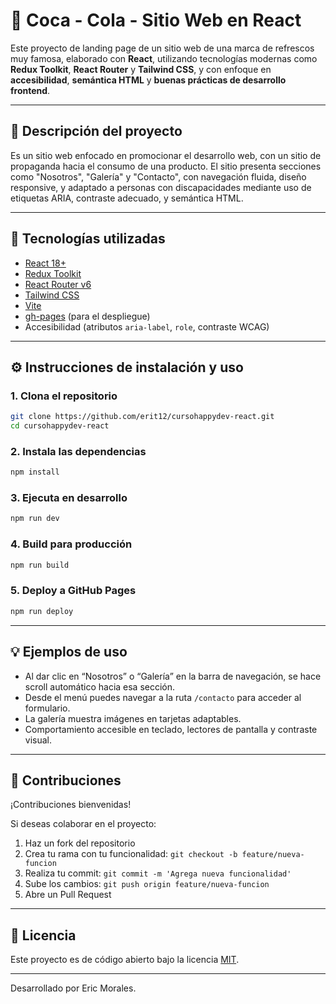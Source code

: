 # 🎉 Coca - Cola - Sitio Web en React

Este proyecto de landing page de un sitio web de una marca de refrescos muy famosa, elaborado con **React**, utilizando tecnologías modernas como **Redux Toolkit**, **React Router** y **Tailwind CSS**, y con enfoque en **accesibilidad**, **semántica HTML** y **buenas prácticas de desarrollo frontend**.

---

## 🧠 Descripción del proyecto

Es un sitio web enfocado en promocionar el desarrollo web, con un sitio de propaganda hacia el consumo de una producto. El sitio presenta secciones como "Nosotros", "Galería" y "Contacto", con navegación fluida, diseño responsive, y adaptado a personas con discapacidades mediante uso de etiquetas ARIA, contraste adecuado, y semántica HTML.

---

## 🚀 Tecnologías utilizadas

- [React 18+](https://reactjs.org/)
- [Redux Toolkit](https://redux-toolkit.js.org/)
- [React Router v6](https://reactrouter.com/)
- [Tailwind CSS](https://tailwindcss.com/)
- [Vite](https://vitejs.dev/)
- [gh-pages](https://www.npmjs.com/package/gh-pages) (para el despliegue)
- Accesibilidad (atributos `aria-label`, `role`, contraste WCAG)

---

## ⚙️ Instrucciones de instalación y uso

### 1. Clona el repositorio

```bash
git clone https://github.com/erit12/cursohappydev-react.git
cd cursohappydev-react
```

### 2. Instala las dependencias

```bash
npm install
```

### 3. Ejecuta en desarrollo

```bash
npm run dev
```

### 4. Build para producción

```bash
npm run build
```

### 5. Deploy a GitHub Pages

```bash
npm run deploy
```

---

## 💡 Ejemplos de uso

- Al dar clic en “Nosotros” o “Galería” en la barra de navegación, se hace scroll automático hacia esa sección.
- Desde el menú puedes navegar a la ruta `/contacto` para acceder al formulario.
- La galería muestra imágenes en tarjetas adaptables.
- Comportamiento accesible en teclado, lectores de pantalla y contraste visual.

---

## 🤝 Contribuciones

¡Contribuciones bienvenidas!

Si deseas colaborar en el proyecto:

1. Haz un fork del repositorio
2. Crea tu rama con tu funcionalidad: `git checkout -b feature/nueva-funcion`
3. Realiza tu commit: `git commit -m 'Agrega nueva funcionalidad'`
4. Sube los cambios: `git push origin feature/nueva-funcion`
5. Abre un Pull Request

---

## 📄 Licencia

Este proyecto es de código abierto bajo la licencia [MIT](LICENSE).

---

Desarrollado por Eric Morales.
